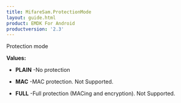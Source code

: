 ```yaml
---
title: MifareSam.ProtectionMode
layout: guide.html
product: EMDK For Android
productversion: '2.3'
---
```


Protection mode

**Values:**

* **PLAIN** -No protection

* **MAC** -MAC protection. Not Supported.

* **FULL** -Full protection (MACing and encryption). Not Supported.













